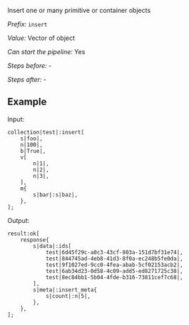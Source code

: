 Insert one or many primitive or container objects

*Prefix:* `insert`

*Value:* Vector of object

*Can start the pipeline:* Yes

*Steps before:* -

*Steps after:* -


## Example

Input:

<pre><code><span class="prefix_primitive">collection</span>|<span class="value_primitive">test</span>|:<span class="prefix_vector">insert</span>[
	<span class="prefix_string">s</span>|<span class="value_string">foo</span>|,
	<span class="prefix_number">n</span>|<span class="value_number">100</span>|,
	<span class="prefix_bool">b</span>|<span class="value_bool">True</span>|,
	<span class="prefix_vector">v</span>[
		<span class="prefix_number">n</span>|<span class="value_number">1</span>|,
		<span class="prefix_number">n</span>|<span class="value_number">2</span>|,
		<span class="prefix_number">n</span>|<span class="value_number">3</span>|,
	],
	<span class="prefix_map">m</span>{
		<span class="prefix_string">s</span>|<span class="value_string">bar</span>|:<span class="prefix_string">s</span>|<span class="value_string">baz</span>|,
	},
];
</code></pre>

Output:

<pre><code><span class="prefix_primitive">result</span>:<span class="prefix_vector">ok</span>[
	<span class="prefix_map">response</span>{
		<span class="prefix_string">s</span>|<span class="value_string">data</span>|:<span class="prefix_vector">ids</span>[
			<span class="prefix_link">test</span>|<span class="value_link">6d45f29c-a0c3-43cf-803a-151d7bf31e74</span>|,
			<span class="prefix_link">test</span>|<span class="value_link">844745ad-4eb8-41d3-8f0a-ec248b5fe0da</span>|,
			<span class="prefix_link">test</span>|<span class="value_link">9f1027ed-9cc0-4fea-abab-5cf02153acb2</span>|,
			<span class="prefix_link">test</span>|<span class="value_link">6ab34d23-0d58-4c09-add5-ed8271725c38</span>|,
			<span class="prefix_link">test</span>|<span class="value_link">8ec84bb1-5b04-4fde-b316-73811cef7c68</span>|,
		],
		<span class="prefix_string">s</span>|<span class="value_string">meta</span>|:<span class="prefix_map">insert_meta</span>{
			<span class="prefix_string">s</span>|<span class="value_string">count</span>|:<span class="prefix_number">n</span>|<span class="value_number">5</span>|,
		},
	},
];
</code></pre>